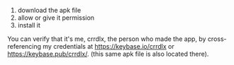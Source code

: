 ﻿1. download the apk file
2. allow or give it permission
3. install it

You can verify that it's me, crrdlx, the person who made the app, by cross-referencing my credentials at https://keybase.io/crrdlx or https://keybase.pub/crrdlx/. (this same apk file is also located there).
